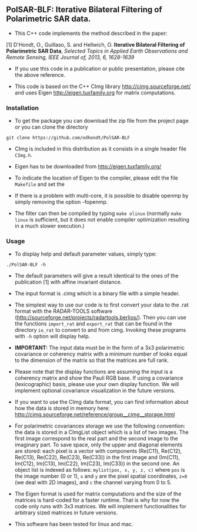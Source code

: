 ## PolSAR-BLF: Iterative Bilateral Filtering of Polarimetric SAR data.

- This C++ code implements the method described in the paper:

[1] D'Hondt, O., Guillaso, S. and Hellwich, O. **Iterative Bilateral Filtering of Polarimetric SAR Data**,
_Selected Topics in Applied Earth Observations and Remote Sensing, IEEE Journal of, 2013, 6, 1628-1639_

- If you use this code in a publication or public presentation, please cite the above reference.

- This code is based on the C++ CImg library http://cimg.sourceforge.net/ and uses Eigen http://eigen.tuxfamily.org for matrix computations.

### Installation

- To get the package you can download the zip file from the project page or you can clone the directory

`git clone https://github.com/odhondt/PolSAR-BLF`

- CImg is included in this distribution as it consists in a single header file `CImg.h`.

- Eigen has to be downloaded from http://eigen.tuxfamily.org/

- To indicate the location of Eigen to the compiler, please edit the file `Makefile` and set the  

- If there is a problem with multi-core, it is possible to disable openmp by simply removing the option -fopenmp.

- The filter can then be compiled by typing `make olinux` (normally `make linux` is sufficient, but it does not enable compiler optimization resulting in a much slower execution.)

### Usage

- To display help and default parameter values, simply type:

`./PolSAR-BLF -h`

- The default parameters will give a result identical to the ones of the publication [1] with affine invariant distance.

- The input format is .cimg which is a binary file with a simple header.

- The simplest way to use our code is to first convert your data to the .rat format with the RADAR-TOOLS software (http://sourceforge.net/projects/radartools.berlios/). Then you can use the functions `import_rat` and `export_rat` that can be found in the directory `io_rat` to convert to and from cimg. Invoking these programs with `-h` option will display help. 

- **IMPORTANT:** The input data must be in the form of a 3x3 polarimetric covariance or coherency matrix with a minimum number of looks equal to the dimension of the matrix so that the matrices are full rank.

- Please note that the display functions are assuming the input is a coherency matrix and show the Pauli RGB base. If using a covariance (lexicographic) basis, please use your own display function. We will implement optional covariance visualization in the future versions.

- If you want to use the CImg data format, you can find information about how the data is stored in memory here: http://cimg.sourceforge.net/reference/group__cimg__storage.html

- For polarimetric covariances storage we use the following convention: the data is stored in a CImgList object which is a list of two images. The first image correspond to the real part and the second image to the imaginary part. To save space, only the upper and diagonal elements are stored: each pixel is a vector with components (Re(C11), Re(C12), Re(C13), Re(C22), Re(C23), Re(C33)) in the first image and (Im(C11), Im(C12), Im(C13), Im(C22), Im(C23), Im(C33)) in the second one. An object list is indexed as follows: `mylist(pos, x, y, z, c)` where `pos` is the image number (0 or 1), `x` and `y` are the pixel spatial coordinates, `z=0` (we deal with 2D images), and `c` the channel varying from 0 to 5.

- The Eigen format is used for matrix computations and the size of the matrices is hard-coded for a faster runtime. That is why for now the code only runs with 3x3 matrices. We will implement functionalities for arbitrary sized matrices in future versions. 

- This software has been tested for linux and mac. 


